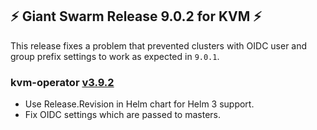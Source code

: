 ## :zap: Giant Swarm Release 9.0.2 for KVM :zap:

This release fixes a problem that prevented clusters with OIDC user and group prefix settings to work as expected in `9.0.1`.

### kvm-operator [v3.9.2](https://github.com/giantswarm/kvm-operator/releases/tag/v3.9.2)
- Use Release.Revision in Helm chart for Helm 3 support.
- Fix OIDC settings which are passed to masters.
